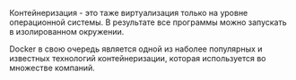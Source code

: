 Контейнеризация - это таже виртуализация только на уровне операционной системы. В результате все программы можно запускать в изолированном окружении.

Docker в свою очередь является одной из наболее популярных и известных технологий контейнеризации, которая используется во множестве компаний.